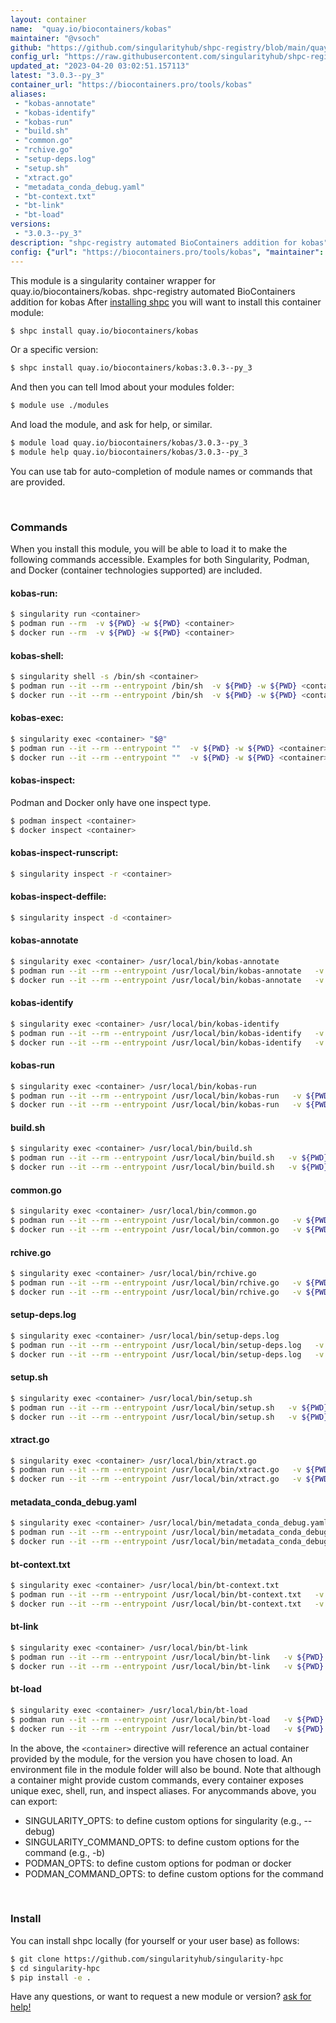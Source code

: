 ```yaml
---
layout: container
name:  "quay.io/biocontainers/kobas"
maintainer: "@vsoch"
github: "https://github.com/singularityhub/shpc-registry/blob/main/quay.io/biocontainers/kobas/container.yaml"
config_url: "https://raw.githubusercontent.com/singularityhub/shpc-registry/main/quay.io/biocontainers/kobas/container.yaml"
updated_at: "2023-04-20 03:02:51.157113"
latest: "3.0.3--py_3"
container_url: "https://biocontainers.pro/tools/kobas"
aliases:
 - "kobas-annotate"
 - "kobas-identify"
 - "kobas-run"
 - "build.sh"
 - "common.go"
 - "rchive.go"
 - "setup-deps.log"
 - "setup.sh"
 - "xtract.go"
 - "metadata_conda_debug.yaml"
 - "bt-context.txt"
 - "bt-link"
 - "bt-load"
versions:
 - "3.0.3--py_3"
description: "shpc-registry automated BioContainers addition for kobas"
config: {"url": "https://biocontainers.pro/tools/kobas", "maintainer": "@vsoch", "description": "shpc-registry automated BioContainers addition for kobas", "latest": {"3.0.3--py_3": "sha256:430b30f6141a51f581f301e8b66bbb8db401d730673acb9eb6ef28ace78a9c66"}, "tags": {"3.0.3--py_3": "sha256:430b30f6141a51f581f301e8b66bbb8db401d730673acb9eb6ef28ace78a9c66"}, "docker": "quay.io/biocontainers/kobas", "aliases": {"kobas-annotate": "/usr/local/bin/kobas-annotate", "kobas-identify": "/usr/local/bin/kobas-identify", "kobas-run": "/usr/local/bin/kobas-run", "build.sh": "/usr/local/bin/build.sh", "common.go": "/usr/local/bin/common.go", "rchive.go": "/usr/local/bin/rchive.go", "setup-deps.log": "/usr/local/bin/setup-deps.log", "setup.sh": "/usr/local/bin/setup.sh", "xtract.go": "/usr/local/bin/xtract.go", "metadata_conda_debug.yaml": "/usr/local/bin/metadata_conda_debug.yaml", "bt-context.txt": "/usr/local/bin/bt-context.txt", "bt-link": "/usr/local/bin/bt-link", "bt-load": "/usr/local/bin/bt-load"}}
---
```


This module is a singularity container wrapper for quay.io/biocontainers/kobas.
shpc-registry automated BioContainers addition for kobas
After [installing shpc](#install) you will want to install this container module:


```bash
$ shpc install quay.io/biocontainers/kobas
```

Or a specific version:

```bash
$ shpc install quay.io/biocontainers/kobas:3.0.3--py_3
```

And then you can tell lmod about your modules folder:

```bash
$ module use ./modules
```

And load the module, and ask for help, or similar.

```bash
$ module load quay.io/biocontainers/kobas/3.0.3--py_3
$ module help quay.io/biocontainers/kobas/3.0.3--py_3
```

You can use tab for auto-completion of module names or commands that are provided.

<br>

### Commands

When you install this module, you will be able to load it to make the following commands accessible.
Examples for both Singularity, Podman, and Docker (container technologies supported) are included.

#### kobas-run:

```bash
$ singularity run <container>
$ podman run --rm  -v ${PWD} -w ${PWD} <container>
$ docker run --rm  -v ${PWD} -w ${PWD} <container>
```

#### kobas-shell:

```bash
$ singularity shell -s /bin/sh <container>
$ podman run --it --rm --entrypoint /bin/sh  -v ${PWD} -w ${PWD} <container>
$ docker run --it --rm --entrypoint /bin/sh  -v ${PWD} -w ${PWD} <container>
```

#### kobas-exec:

```bash
$ singularity exec <container> "$@"
$ podman run --it --rm --entrypoint ""  -v ${PWD} -w ${PWD} <container> "$@"
$ docker run --it --rm --entrypoint ""  -v ${PWD} -w ${PWD} <container> "$@"
```

#### kobas-inspect:

Podman and Docker only have one inspect type.

```bash
$ podman inspect <container>
$ docker inspect <container>
```

#### kobas-inspect-runscript:

```bash
$ singularity inspect -r <container>
```

#### kobas-inspect-deffile:

```bash
$ singularity inspect -d <container>
```


#### kobas-annotate

```bash
$ singularity exec <container> /usr/local/bin/kobas-annotate
$ podman run --it --rm --entrypoint /usr/local/bin/kobas-annotate   -v ${PWD} -w ${PWD} <container> -c " $@"
$ docker run --it --rm --entrypoint /usr/local/bin/kobas-annotate   -v ${PWD} -w ${PWD} <container> -c " $@"
```


#### kobas-identify

```bash
$ singularity exec <container> /usr/local/bin/kobas-identify
$ podman run --it --rm --entrypoint /usr/local/bin/kobas-identify   -v ${PWD} -w ${PWD} <container> -c " $@"
$ docker run --it --rm --entrypoint /usr/local/bin/kobas-identify   -v ${PWD} -w ${PWD} <container> -c " $@"
```


#### kobas-run

```bash
$ singularity exec <container> /usr/local/bin/kobas-run
$ podman run --it --rm --entrypoint /usr/local/bin/kobas-run   -v ${PWD} -w ${PWD} <container> -c " $@"
$ docker run --it --rm --entrypoint /usr/local/bin/kobas-run   -v ${PWD} -w ${PWD} <container> -c " $@"
```


#### build.sh

```bash
$ singularity exec <container> /usr/local/bin/build.sh
$ podman run --it --rm --entrypoint /usr/local/bin/build.sh   -v ${PWD} -w ${PWD} <container> -c " $@"
$ docker run --it --rm --entrypoint /usr/local/bin/build.sh   -v ${PWD} -w ${PWD} <container> -c " $@"
```


#### common.go

```bash
$ singularity exec <container> /usr/local/bin/common.go
$ podman run --it --rm --entrypoint /usr/local/bin/common.go   -v ${PWD} -w ${PWD} <container> -c " $@"
$ docker run --it --rm --entrypoint /usr/local/bin/common.go   -v ${PWD} -w ${PWD} <container> -c " $@"
```


#### rchive.go

```bash
$ singularity exec <container> /usr/local/bin/rchive.go
$ podman run --it --rm --entrypoint /usr/local/bin/rchive.go   -v ${PWD} -w ${PWD} <container> -c " $@"
$ docker run --it --rm --entrypoint /usr/local/bin/rchive.go   -v ${PWD} -w ${PWD} <container> -c " $@"
```


#### setup-deps.log

```bash
$ singularity exec <container> /usr/local/bin/setup-deps.log
$ podman run --it --rm --entrypoint /usr/local/bin/setup-deps.log   -v ${PWD} -w ${PWD} <container> -c " $@"
$ docker run --it --rm --entrypoint /usr/local/bin/setup-deps.log   -v ${PWD} -w ${PWD} <container> -c " $@"
```


#### setup.sh

```bash
$ singularity exec <container> /usr/local/bin/setup.sh
$ podman run --it --rm --entrypoint /usr/local/bin/setup.sh   -v ${PWD} -w ${PWD} <container> -c " $@"
$ docker run --it --rm --entrypoint /usr/local/bin/setup.sh   -v ${PWD} -w ${PWD} <container> -c " $@"
```


#### xtract.go

```bash
$ singularity exec <container> /usr/local/bin/xtract.go
$ podman run --it --rm --entrypoint /usr/local/bin/xtract.go   -v ${PWD} -w ${PWD} <container> -c " $@"
$ docker run --it --rm --entrypoint /usr/local/bin/xtract.go   -v ${PWD} -w ${PWD} <container> -c " $@"
```


#### metadata_conda_debug.yaml

```bash
$ singularity exec <container> /usr/local/bin/metadata_conda_debug.yaml
$ podman run --it --rm --entrypoint /usr/local/bin/metadata_conda_debug.yaml   -v ${PWD} -w ${PWD} <container> -c " $@"
$ docker run --it --rm --entrypoint /usr/local/bin/metadata_conda_debug.yaml   -v ${PWD} -w ${PWD} <container> -c " $@"
```


#### bt-context.txt

```bash
$ singularity exec <container> /usr/local/bin/bt-context.txt
$ podman run --it --rm --entrypoint /usr/local/bin/bt-context.txt   -v ${PWD} -w ${PWD} <container> -c " $@"
$ docker run --it --rm --entrypoint /usr/local/bin/bt-context.txt   -v ${PWD} -w ${PWD} <container> -c " $@"
```


#### bt-link

```bash
$ singularity exec <container> /usr/local/bin/bt-link
$ podman run --it --rm --entrypoint /usr/local/bin/bt-link   -v ${PWD} -w ${PWD} <container> -c " $@"
$ docker run --it --rm --entrypoint /usr/local/bin/bt-link   -v ${PWD} -w ${PWD} <container> -c " $@"
```


#### bt-load

```bash
$ singularity exec <container> /usr/local/bin/bt-load
$ podman run --it --rm --entrypoint /usr/local/bin/bt-load   -v ${PWD} -w ${PWD} <container> -c " $@"
$ docker run --it --rm --entrypoint /usr/local/bin/bt-load   -v ${PWD} -w ${PWD} <container> -c " $@"
```



In the above, the `<container>` directive will reference an actual container provided
by the module, for the version you have chosen to load. An environment file in the
module folder will also be bound. Note that although a container
might provide custom commands, every container exposes unique exec, shell, run, and
inspect aliases. For anycommands above, you can export:

 - SINGULARITY_OPTS: to define custom options for singularity (e.g., --debug)
 - SINGULARITY_COMMAND_OPTS: to define custom options for the command (e.g., -b)
 - PODMAN_OPTS: to define custom options for podman or docker
 - PODMAN_COMMAND_OPTS: to define custom options for the command

<br>

### Install

You can install shpc locally (for yourself or your user base) as follows:

```bash
$ git clone https://github.com/singularityhub/singularity-hpc
$ cd singularity-hpc
$ pip install -e .
```

Have any questions, or want to request a new module or version? [ask for help!](https://github.com/singularityhub/singularity-hpc/issues)
